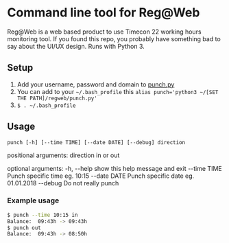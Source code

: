 # Command line tool for Reg@Web

Reg@Web is a web based product to use Timecon 22 working hours monitoring tool. If you found this repo, you probably have something bad to say about the UI/UX design. Runs with Python 3.

## Setup
1. Add your username, password and domain to [punch.py](punch.py)
2. You can add to your `~/.bash_profile` this `alias punch='python3 ~/[SET THE PATH]/regweb/punch.py'`
3. `$ . ~/.bash_profile`

## Usage

`punch [-h] [--time TIME] [--date DATE] [--debug] direction`

positional arguments:
  direction    in or out

optional arguments:
  -h, --help   show this help message and exit
  --time TIME  Punch specific time eg. 10:15
  --date DATE  Punch specific date eg. 01.01.2018
  --debug      Do not really punch
  
### Example usage

```bash
$ punch --time 10:15 in
Balance:  09:43h -> 09:43h
$ punch out
Balance:  09:43h -> 08:50h
```
